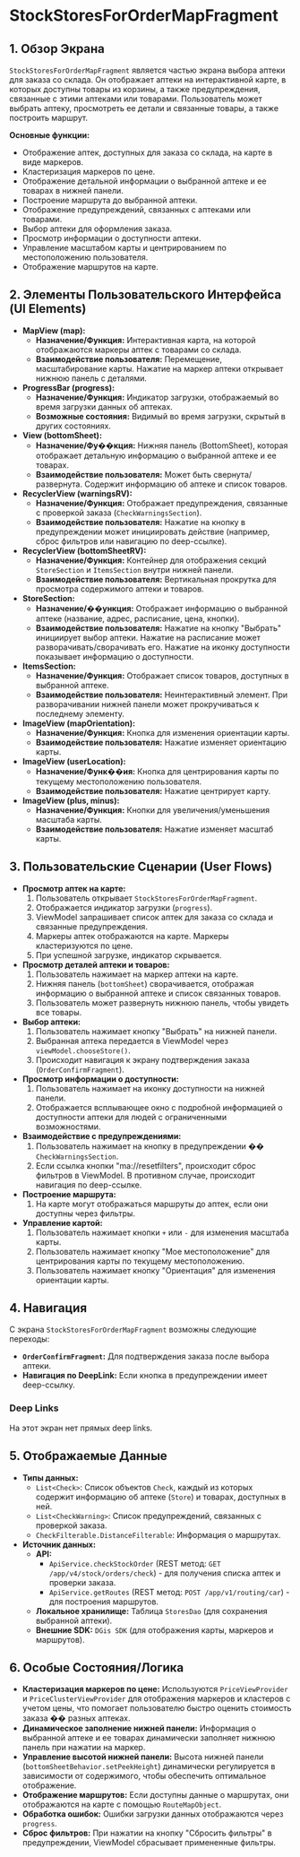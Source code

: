 # StockStoresForOrderMapFragment

## 1. Обзор Экрана

`StockStoresForOrderMapFragment` является частью экрана выбора аптеки для заказа со склада. Он отображает аптеки на интерактивной карте, в которых доступны товары из корзины, а также предупреждения, связанные с этими аптеками или товарами. Пользователь может выбрать аптеку, просмотреть ее детали и связанные товары, а также построить маршрут.

**Основные функции:**
*   Отображение аптек, доступных для заказа со склада, на карте в виде маркеров.
*   Кластеризация маркеров по цене.
*   Отображение детальной информации о выбранной аптеке и ее товарах в нижней панели.
*   Построение маршрута до выбранной аптеки.
*   Отображение предупреждений, связанных с аптеками или товарами.
*   Выбор аптеки для оформления заказа.
*   Просмотр информации о доступности аптеки.
*   Управление масштабом карты и центрированием по местоположению пользователя.
*   Отображение маршрутов на карте.

## 2. Элементы Пользовательского Интерфейса (UI Elements)

*   **MapView (map):**
    *   **Назначение/Функция:** Интерактивная карта, на которой отображаются маркеры аптек с товарами со склада.
    *   **Взаимодействие пользователя:** Перемещение, масштабирование карты. Нажатие на маркер аптеки открывает нижнюю панель с деталями.
*   **ProgressBar (progress):**
    *   **Назначение/Функция:** Индикатор загрузки, отображаемый во время загрузки данных об аптеках.
    *   **Возможные состояния:** Видимый во время загрузки, скрытый в других состояниях.
*   **View (bottomSheet):**
    *   **Назначение/Фу��кция:** Нижняя панель (BottomSheet), которая отображает детальную информацию о выбранной аптеке и ее товарах.
    *   **Взаимодействие пользователя:** Может быть свернута/развернута. Содержит информацию об аптеке и список товаров.
*   **RecyclerView (warningsRV):**
    *   **Назначение/Функция:** Отображает предупреждения, связанные с проверкой заказа (`CheckWarningsSection`).
    *   **Взаимодействие пользователя:** Нажатие на кнопку в предупреждении может инициировать действие (например, сброс фильтров или навигацию по deep-ссылке).
*   **RecyclerView (bottomSheetRV):**
    *   **Назначение/Функция:** Контейнер для отображения секций `StoreSection` и `ItemsSection` внутри нижней панели.
    *   **Взаимодействие пользователя:** Вертикальная прокрутка для просмотра содержимого аптеки и товаров.
*   **StoreSection:**
    *   **Назначение/��ункция:** Отображает информацию о выбранной аптеке (название, адрес, расписание, цена, кнопки).
    *   **Взаимодействие пользователя:** Нажатие на кнопку "Выбрать" инициирует выбор аптеки. Нажатие на расписание может разворачивать/сворачивать его. Нажатие на иконку доступности показывает информацию о доступности.
*   **ItemsSection:**
    *   **Назначение/Функция:** Отображает список товаров, доступных в выбранной аптеке.
    *   **Взаимодействие пользователя:** Неинтерактивный элемент. При разворачивании нижней панели может прокручиваться к последнему элементу.
*   **ImageView (mapOrientation):**
    *   **Назначение/Функция:** Кнопка для изменения ориентации карты.
    *   **Взаимодействие пользователя:** Нажатие изменяет ориентацию карты.
*   **ImageView (userLocation):**
    *   **Назначение/Функ��ия:** Кнопка для центрирования карты по текущему местоположению пользователя.
    *   **Взаимодействие пользователя:** Нажатие центрирует карту.
*   **ImageView (plus, minus):**
    *   **Назначение/Функция:** Кнопки для увеличения/уменьшения масштаба карты.
    *   **Взаимодействие пользователя:** Нажатие изменяет масштаб карты.

## 3. Пользовательские Сценарии (User Flows)

*   **Просмотр аптек на карте:**
    1.  Пользователь открывает `StockStoresForOrderMapFragment`.
    2.  Отображается индикатор загрузки (`progress`).
    3.  ViewModel запрашивает список аптек для заказа со склада и связанные предупреждения.
    4.  Маркеры аптек отображаются на карте. Маркеры кластеризуются по цене.
    5.  При успешной загрузке, индикатор скрывается.
*   **Просмотр деталей аптеки и товаров:**
    1.  Пользователь нажимает на маркер аптеки на карте.
    2.  Нижняя панель (`bottomSheet`) сворачивается, отображая информацию о выбранной аптеке и список связанных товаров.
    3.  Пользователь может развернуть нижнюю панель, чтобы увидеть все товары.
*   **Выбор аптеки:**
    1.  Пользователь нажимает кнопку "Выбрать" на нижней панели.
    2.  Выбранная аптека передается в ViewModel через `viewModel.chooseStore()`.
    3.  Происходит навигация к экрану подтверждения заказа (`OrderConfirmFragment`).
*   **Просмотр информации о доступности:**
    1.  Пользователь нажимает на иконку доступности на нижней панели.
    2.  Отображается всплывающее окно с подробной информацией о доступности аптеки для людей с ограниченными возможностями.
*   **Взаимодействие с предупреждениями:**
    1.  Пользователь нажимает на кнопку в предупреждении �� `CheckWarningsSection`.
    2.  Если ссылка кнопки "ma://resetfilters", происходит сброс фильтров в ViewModel. В противном случае, происходит навигация по deep-ссылке.
*   **Построение маршрута:**
    1.  На карте могут отображаться маршруты до аптек, если они доступны через фильтры.
*   **Управление картой:**
    1.  Пользователь нажимает кнопки `+` или `-` для изменения масштаба карты.
    2.  Пользователь нажимает кнопку "Мое местоположение" для центрирования карты по текущему местоположению.
    3.  Пользователь нажимает кнопку "Ориентация" для изменения ориентации карты.

## 4. Навигация

С экрана `StockStoresForOrderMapFragment` возможны следующие переходы:

*   **`OrderConfirmFragment`:** Для подтверждения заказа после выбора аптеки.
*   **Навигация по DeepLink:** Если кнопка в предупреждении имеет deep-ссылку.

### Deep Links

На этот экран нет прямых deep links.

## 5. Отображаемые Данные

*   **Типы данных:**
    *   `List<Check>`: Список объектов `Check`, каждый из которых содержит информацию об аптеке (`Store`) и товарах, доступных в ней.
    *   `List<CheckWarning>`: Список предупреждений, связанных с проверкой заказа.
    *   `CheckFilterable.DistanceFilterable`: Информация о маршрутах.
*   **Источник данных:**
    *   **API:**
        *   `ApiService.checkStockOrder` (REST метод: `GET /app/v4/stock/orders/check`) - для получения списка аптек и проверки заказа.
        *   `ApiService.getRoutes` (REST метод: `POST /app/v1/routing/car`) - для построения маршрутов.
    *   **Локальное хранилище:** Таблица `StoresDao` (для сохранения выбранной аптеки).
    *   **Внешние SDK:** `DGis SDK` (для отображения карты, маркеров и маршрутов).

## 6. Особые Состояния/Логика

*   **Кластеризация маркеров по цене:** Используются `PriceViewProvider` и `PriceClusterViewProvider` для отображения маркеров и кластеров с учетом цены, что помогает пользователю быстро оценить стоимость заказа �� разных аптеках.
*   **Динамическое заполнение нижней панели:** Информация о выбранной аптеке и ее товарах динамически заполняет нижнюю панель при нажатии на маркер.
*   **Управление высотой нижней панели:** Высота нижней панели (`bottomSheetBehavior.setPeekHeight`) динамически регулируется в зависимости от содержимого, чтобы обеспечить оптимальное отображение.
*   **Отображение маршрутов:** Если доступны данные о маршрутах, они отображаются на карте с помощью `RouteMapObject`.
*   **Обработка ошибок:** Ошибки загрузки данных отображаются через `progress`.
*   **Сброс фильтров:** При нажатии на кнопку "Сбросить фильтры" в предупреждении, ViewModel сбрасывает примененные фильтры.
